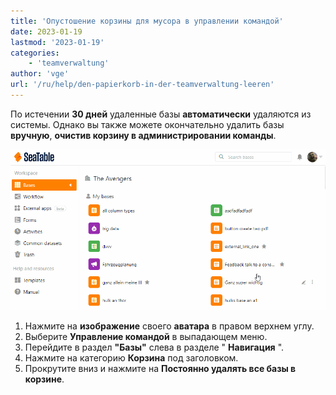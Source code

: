 ```yaml
---
title: 'Опустошение корзины для мусора в управлении командой'
date: 2023-01-19
lastmod: '2023-01-19'
categories:
    - 'teamverwaltung'
author: 'vge'
url: '/ru/help/den-papierkorb-in-der-teamverwaltung-leeren'
---
```


По истечении **30 дней** удаленные базы **автоматически** удаляются из системы. Однако вы также можете окончательно удалить базы **вручную**, **очистив корзину в администрировании команды**.

![Опустошите корзину](images/Den-Papierkorb-leeren.gif)

1. Нажмите на **изображение** своего **аватара** в правом верхнем углу.
2. Выберите **Управление командой** в выпадающем меню.
3. Перейдите в раздел **"Базы"** слева в разделе " **Навигация** ".
4. Нажмите на категорию **Корзина** под заголовком.
5. Прокрутите вниз и нажмите на **Постоянно удалять все базы в корзине**.
